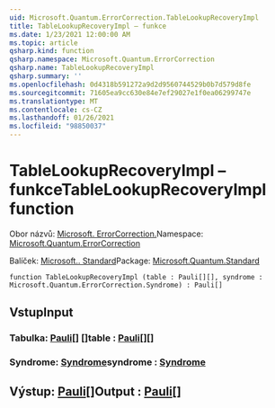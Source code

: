 ```yaml
---
uid: Microsoft.Quantum.ErrorCorrection.TableLookupRecoveryImpl
title: TableLookupRecoveryImpl – funkce
ms.date: 1/23/2021 12:00:00 AM
ms.topic: article
qsharp.kind: function
qsharp.namespace: Microsoft.Quantum.ErrorCorrection
qsharp.name: TableLookupRecoveryImpl
qsharp.summary: ''
ms.openlocfilehash: 0d4318b591272a9d2d9560744529b0b7d579d8fe
ms.sourcegitcommit: 71605ea9cc630e84e7ef29027e1f0ea06299747e
ms.translationtype: MT
ms.contentlocale: cs-CZ
ms.lasthandoff: 01/26/2021
ms.locfileid: "98850037"
---
```

# <a name="tablelookuprecoveryimpl-function"></a><span data-ttu-id="cac7b-102">TableLookupRecoveryImpl – funkce</span><span class="sxs-lookup"><span data-stu-id="cac7b-102">TableLookupRecoveryImpl function</span></span>

<span data-ttu-id="cac7b-103">Obor názvů: [Microsoft. ErrorCorrection.](xref:Microsoft.Quantum.ErrorCorrection)</span><span class="sxs-lookup"><span data-stu-id="cac7b-103">Namespace: [Microsoft.Quantum.ErrorCorrection](xref:Microsoft.Quantum.ErrorCorrection)</span></span>

<span data-ttu-id="cac7b-104">Balíček: [Microsoft.. Standard](https://nuget.org/packages/Microsoft.Quantum.Standard)</span><span class="sxs-lookup"><span data-stu-id="cac7b-104">Package: [Microsoft.Quantum.Standard](https://nuget.org/packages/Microsoft.Quantum.Standard)</span></span>




```qsharp
function TableLookupRecoveryImpl (table : Pauli[][], syndrome : Microsoft.Quantum.ErrorCorrection.Syndrome) : Pauli[]
```


## <a name="input"></a><span data-ttu-id="cac7b-105">Vstup</span><span class="sxs-lookup"><span data-stu-id="cac7b-105">Input</span></span>

### <a name="table--pauli"></a><span data-ttu-id="cac7b-106">Tabulka: [Pauli](xref:microsoft.quantum.lang-ref.pauli)[] []</span><span class="sxs-lookup"><span data-stu-id="cac7b-106">table : [Pauli](xref:microsoft.quantum.lang-ref.pauli)[][]</span></span>




### <a name="syndrome--syndrome"></a><span data-ttu-id="cac7b-107">Syndrome: [Syndrome](xref:Microsoft.Quantum.ErrorCorrection.Syndrome)</span><span class="sxs-lookup"><span data-stu-id="cac7b-107">syndrome : [Syndrome](xref:Microsoft.Quantum.ErrorCorrection.Syndrome)</span></span>





## <a name="output--pauli"></a><span data-ttu-id="cac7b-108">Výstup: [Pauli](xref:microsoft.quantum.lang-ref.pauli)[]</span><span class="sxs-lookup"><span data-stu-id="cac7b-108">Output : [Pauli](xref:microsoft.quantum.lang-ref.pauli)[]</span></span>

